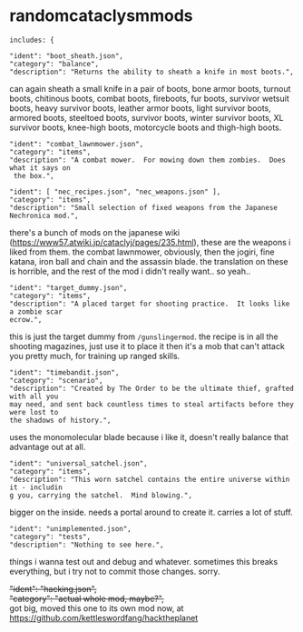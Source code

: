 # randomcataclysmmods
~~~~ 
includes: {

"ident": "boot_sheath.json",
"category": "balance",
"description": "Returns the ability to sheath a knife in most boots.",
~~~~
can again sheath a small knife in a pair of boots, bone armor boots, turnout boots, chitinous boots, combat boots, fireboots, fur boots, survivor wetsuit boots, heavy survivor boots, leather armor boots, light survivor boots, armored boots, steeltoed boots, survivor boots, winter survivor boots, XL survivor boots, knee-high boots, motorcycle boots and thigh-high boots.

~~~~
"ident": "combat_lawnmower.json",
"category": "items",
"description": "A combat mower.  For mowing down them zombies.  Does what it says on
 the box.",

"ident": [ "nec_recipes.json", "nec_weapons.json" ],
"category": "items",
"description": "Small selection of fixed weapons from the Japanese Nechronica mod.",
~~~~
there's a bunch of mods on the japanese wiki (https://www57.atwiki.jp/cataclyj/pages/235.html), these are the weapons i liked from them. the combat lawnmower, obviously, then the jogiri, fine katana, iron ball and chain and the assassin blade. the translation on these is horrible, and the rest of the mod i didn't really want.. so yeah..

~~~~
"ident": "target_dummy.json",
"category": "items",
"description": "A placed target for shooting practice.  It looks like a zombie scar
ecrow.",
~~~~
this is just the target dummy from `/gunslingermod`. the recipe is in all the shooting magazines, just use it to place it then it's a mob that can't attack you pretty much, for training up ranged skills.

~~~~
"ident": "timebandit.json",
"category": "scenario",
"description": "Created by The Order to be the ultimate thief, grafted with all you 
may need, and sent back countless times to steal artifacts before they were lost to 
the shadows of history.",
~~~~
uses the monomolecular blade because i like it, doesn't really balance that advantage out at all.

~~~~
"ident": "universal_satchel.json",
"category": "items",
"description": "This worn satchel contains the entire universe within it - includin
g you, carrying the satchel.  Mind blowing.",
~~~~ 
bigger on the inside. needs a portal around to create it. carries a lot of stuff.

~~~~
"ident": "unimplemented.json",
"category": "tests",
"description": "Nothing to see here.",
~~~~
things i wanna test out and debug and whatever. sometimes this breaks everything, but i try not to commit those changes. sorry.

~~"ident": "hacking.json",  
"category": "actual whole mod, maybe?",~~  
got big, moved this one to its own mod now, at https://github.com/kettleswordfang/hacktheplanet

